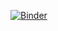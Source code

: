 [![Binder](https://mybinder.org/badge_logo.svg)](https://mybinder.org/v2/gh/annzhang22/canada_data/master)
